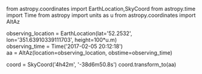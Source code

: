 from astropy.coordinates import EarthLocation,SkyCoord
from astropy.time import Time
from astropy import units as u
from astropy.coordinates import AltAz

observing_location = EarthLocation(lat='52.2532', lon='351.63910339111703', height=100*u.m)  
observing_time = Time('2017-02-05 20:12:18')  
aa = AltAz(location=observing_location, obstime=observing_time)

coord = SkyCoord('4h42m', '-38d6m50.8s')
coord.transform_to(aa)

